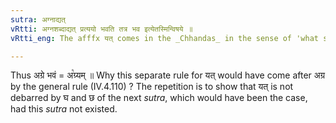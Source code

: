 ```yaml
---
sutra: अग्नाद्यत्
vRtti: अग्नशब्दाद्यत् प्रत्ययो भवति तत्र भव इत्येतस्मिन्विषये ॥
vRtti_eng: The afffx यत् comes in the _Chhandas_ in the sense of 'what stays there', after the word '_agra_',

---
```

Thus अग्रे भवं = अ꣡ग्र्यम् ॥ Why this separate rule for यत् would have come after अग्र by the general rule (IV.4.110) ? The repetition is to show that यत् is not debarred by घ and छ of the next _sutra_, which would have been the case, had this _sutra_ not existed.